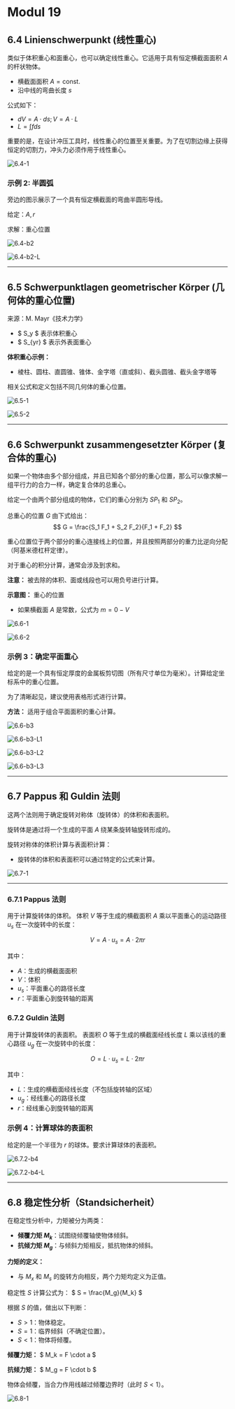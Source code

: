 # Modul 19

## 6.4 Linienschwerpunkt (线性重心)

类似于体积重心和面重心，也可以确定线性重心。它适用于具有恒定横截面面积 $A$ 的杆状物体。

- 横截面面积 $A = \text{const.}$
- 沿中线的弯曲长度 $s$

公式如下：

- $dV = A \cdot ds; V = A \cdot L$
- $L = \int f ds$

重要的是，在设计冲压工具时，线性重心的位置至关重要。为了在切割边缘上获得恒定的切割力，冲头力必须作用于线性重心。

![6.4-1](./subjects/Statik/modul-019/imgs/6.4-1.png)

### 示例 2: 半圆弧

旁边的图示展示了一个具有恒定横截面的弯曲半圆形导线。

给定：$A, r$

求解：重心位置

![6.4-b2](./subjects/Statik/modul-019/imgs/6.4-b2.png)

![6.4-b2-L](./subjects/Statik/modul-019/imgs/6.4-b2-L.png)

---

## 6.5 Schwerpunktlagen geometrischer Körper (几何体的重心位置)

来源：M. Mayr《技术力学》

- $ S_y $ 表示体积重心
- $ S_{yr} $ 表示外表面重心

**体积重心示例：**

- 棱柱、圆柱、直圆锥、锥体、金字塔（直或斜）、截头圆锥、截头金字塔等

相关公式和定义包括不同几何体的重心位置。

![6.5-1](./subjects/Statik/modul-019/imgs/6.5-1.png)

![6.5-2](./subjects/Statik/modul-019/imgs/6.5-2.png)

---

## 6.6 Schwerpunkt zusammengesetzter Körper (复合体的重心)

如果一个物体由多个部分组成，并且已知各个部分的重心位置，那么可以像求解一组平行力的合力一样，确定复合体的总重心。

给定一个由两个部分组成的物体，它们的重心分别为 $SP_1$ 和 $SP_2$。

总重心的位置 $G$ 由下式给出：
$$
G = \frac{S_1 F_1 + S_2 F_2}{F_1 + F_2}
$$

重心位置位于两个部分的重心连接线上的位置，并且按照两部分的重力比逆向分配（阿基米德杠杆定律）。

对于重心的积分计算，通常会涉及到求和。

**注意：** 被去除的体积、面或线段也可以用负号进行计算。

**示意图：** 重心的位置

- 如果横截面 $A$ 是常数，公式为 $m = 0 - V$

![6.6-1](./subjects/Statik/modul-019/imgs/6.6-1.png)

![6.6-2](./subjects/Statik/modul-019/imgs/6.6-2.png)

### 示例 3：确定平面重心

给定的是一个具有恒定厚度的金属板剪切图（所有尺寸单位为毫米）。计算给定坐标系中的重心位置。

为了清晰起见，建议使用表格形式进行计算。

**方法：** 适用于组合平面面积的重心计算。

![6.6-b3](./subjects/Statik/modul-019/imgs/6.6-b3.png)

![6.6-b3-L1](./subjects/Statik/modul-019/imgs/6.6-b3-L1.png)

![6.6-b3-L2](./subjects/Statik/modul-019/imgs/6.6-b3-L2.png)

![6.6-b3-L3](./subjects/Statik/modul-019/imgs/6.6-b3-L3.png)

---

## 6.7 Pappus 和 Guldin 法则

这两个法则用于确定旋转对称体（旋转体）的体积和表面积。

旋转体是通过将一个生成的平面 $A$ 绕某条旋转轴旋转形成的。

旋转对称体的体积计算与表面积计算：

- 旋转体的体积和表面积可以通过特定的公式来计算。

![6.7-1](./subjects/Statik/modul-019/imgs/6.7-1.png)

---

### 6.7.1 Pappus 法则

用于计算旋转体的体积。
体积 $V$ 等于生成的横截面积 $A$ 乘以平面重心的运动路径 $u_s$ 在一次旋转中的长度：

$$
V = A \cdot u_s = A \cdot 2 \pi r
$$

其中：

- $A$：生成的横截面面积
- $V$：体积
- $u_s$：平面重心的路径长度
- $r$：平面重心到旋转轴的距离

### 6.7.2 Guldin 法则

用于计算旋转体的表面积。
表面积 $O$ 等于生成的横截面经线长度 $L$ 乘以该线的重心路径 $u_g$ 在一次旋转中的长度：

$$
O = L \cdot u_s = L \cdot 2 \pi r
$$

其中：

- $L$：生成的横截面经线长度（不包括旋转轴的区域）
- $u_g$：经线重心的路径长度
- $r$：经线重心到旋转轴的距离

### 示例 4：计算球体的表面积

给定的是一个半径为 $r$ 的球体。要求计算球体的表面积。

![6.7.2-b4](./subjects/Statik/modul-019/imgs/6.7.2-b4.png)

![6.7.2-b4-L](./subjects/Statik/modul-019/imgs/6.7.2-b4-L.png)

---

## 6.8 稳定性分析（Standsicherheit）

在稳定性分析中，力矩被分为两类：

- **倾覆力矩 $M_k$**：试图绕倾覆轴使物体倾斜。
- **抗倾力矩 $M_g$**：与倾斜力矩相反，抵抗物体的倾斜。

**力矩的定义：**

- 与 $M_x$ 和 $M_s$ 的旋转方向相反，两个力矩均定义为正值。

稳定性 $S$ 计算公式为：
$
S = \frac{M_g}{M_k}
$

根据 $S$ 的值，做出以下判断：

- $S > 1$：物体稳定。
- $S = 1$：临界倾斜（不确定位置）。
- $S < 1$：物体将倾覆。

**倾覆力矩：**
$
M_k = F \cdot a
$

**抗倾力矩：**
$
M_g = F \cdot b
$

物体会倾覆，当合力作用线越过倾覆边界时（此时 $S < 1$）。

![6.8-1](./subjects/Statik/modul-019/imgs/6.8-1.png)
